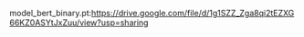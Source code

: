 model_bert_binary.pt:https://drive.google.com/file/d/1g1SZZ_Zga8qi2tEZXG66KZ0ASYtJxZuu/view?usp=sharing
